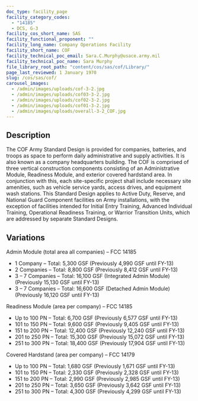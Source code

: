 ```yaml
---
doc_type: facility_page
facility_category_codes:
  - "14185"
  - DCS, G-3
facility_cos_short_name: SAS
facility_functional_proponent: ""
facility_long_name: Company Operations Facility
facility_short_name: COF
facility_technical_poc_email: Sara.C.Murphy@usace.army.mil
facility_technical_poc_name: Sara Murphy
file_library_root_path: "content/cos/sas/cof/Library/"
page_last_reviewed: 1 January 1970
slug: /cos/sas/cof/
carousel_images:
  - /admin/images/uploads/cof-3-2.jpg
  - /admin/images/uploads/cof03-3-2.jpg
  - /admin/images/uploads/cof02-3-2.jpg
  - /admin/images/uploads/cof01-3-2.jpg
  - /admin/images/uploads/overall-3-2_COF.jpg
---
```


## Description

The COF Army Standard Design is provided for companies, batteries, and troops as space to perform daily administrative and supply activities. It is also known as a company headquarters building. The COF is comprised of three vertical construction components consisting of an Administrative Module, Readiness Module, and exterior covered hardstand area. In conjunction with this, each site-specific project shall include necessary site amenities, such as vehicle service yards, access drives, and equipment wash stations. This Standard Design applies to Active Duty, Reserve, and National Guard Component facilities on Army installations, with the exception of facilities intended for Initial Entry Training, Advanced Individual Training, Operational Readiness Training, or Warrior Transition Units, which are addressed by separate Standard Designs.

## Variations

Admin Module (total area all companies) – FCC 14185

- 1 Company – Total: 5,300 GSF (Previously 4,990 GSF until FY-13)
- 2 Companies – Total: 8,800 GSF (Previously 8,412 GSF until FY-13)
- 3 – 7 Companies – Total: 16,100 GSF (Integrated Admin Module) (Previously 15,130 GSF until FY-13)
- 3 – 7 Companies – Total: 16,600 GSF (Detached Admin Module) (Previously 16,120 GSF until FY-13)

Readiness Module (area per company) – FCC 14185

- Up to 100 PN – Total: 6,700 GSF (Previously 6,577 GSF until FY-13)
- 101 to 150 PN – Total: 9,600 GSF (Previously 9,405 GSF until FY-13)
- 151 to 200 PN – Total: 12,400 GSF (Previously 12,240 GSF until FY-13)
- 201 to 250 PN – Total: 15,300 GSF (Previously 15,072 GSF until FY-13)
- 251 to 300 PN – Total: 18,400 GSF (Previously 17,904 GSF until FY-13)

Covered Hardstand (area per company) – FCC 14179

- Up to 100 PN – Total: 1,680 GSF (Previously 1,671 GSF until FY-13)
- 101 to 150 PN – Total: 2,330 GSF (Previously 2,328 GSF until FY-13)
- 151 to 200 PN – Total: 2,990 GSF (Previously 2,985 GSF until FY-13)
- 201 to 250 PN – Total: 3,650 GSF (Previously 3,642 GSF until FY-13)
- 251 to 300 PN – Total: 4,300 GSF (Previously 4,299 GSF until FY-13)

